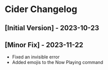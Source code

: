 # Cider Changelog

## [Initial Version] - 2023-10-23
## [Minor Fix] - 2023-11-22
- Fixed an invisible error
- Added emojis to the Now Playing command